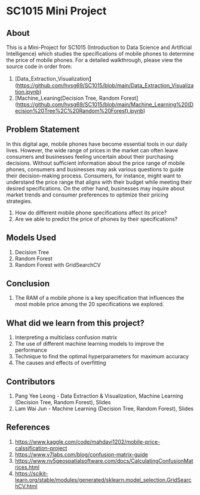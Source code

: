 # SC1015 Mini Project
## About
This is a Mini-Project for SC1015 (Introduction to Data Science and Artificial Intelligence) which studies the specifications of mobile phones to determine the price of mobile phones. For a detailed walkthrough, please view the source code in order from:

1. [Data_Extraction_Visualization】(https://github.com/hvsg69/SC1015/blob/main/Data_Extraction_Visualization.ipynb)
2. [Machine_Leaning(Decision Tree, Random Forest] (https://github.com/hvsg69/SC1015/blob/main/Machine_Learning%20(Decision%20Tree%2C%20Random%20Forest).ipynb)



## Problem Statement

In this digital age, mobile phones have become essential tools in our daily lives. However, the wide range of prices in the market can often leave consumers and businesses feeling uncertain about their purchasing decisions. Without sufficient information about the price range of mobile phones, consumers and businesses may ask various questions to guide their decision-making process. Consumers, for instance, might want to understand the price range that aligns with their budget while meeting their desired specifications. On the other hand, businesses may inquire about market trends and consumer preferences to optimize their pricing strategies.

1. How do different mobile phone specifications affect its price?
2. Are we able to predict the price of phones by their specifications?


## Models Used

1. Decision Tree 
2. Random Forest
3. Random Forest with GridSearchCV

## Conclusion

1. The RAM of a mobile phone is a key specification that influences the most mobile price among the 20 specifications we explored.

## What did we learn from this project?

1. Interpreting a multiclass confusion matrix
2. The use of different machine learning models to improve the performance
3. Technique to find the optimal hyperparameters for maximum accuracy
4. The causes and effects of overfitting

## Contributors

1. Pang Yee Leong - Data Extraction & Visualization, Machine Learning (Decision Tree, Random Forest), Slides
2. Lam Wai Jun - Machine Learning (Decision Tree, Random Forest), Slides

## References

1. <https://www.kaggle.com/code/mahdavi1202/mobile-price-calssification-project>
2. <https://www.v7labs.com/blog/confusion-matrix-guide>
3. <https://www.nv5geospatialsoftware.com/docs/CalculatingConfusionMatrices.html>
4. <https://scikit-learn.org/stable/modules/generated/sklearn.model_selection.GridSearchCV.html>
